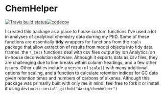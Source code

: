 # ChemHelper
<!-- badges: start -->
  [![Travis build status](https://travis-ci.org/Aariq/chemhelper.svg?branch=master)](https://travis-ci.org/Aariq/chemhelper)[![codecov](https://codecov.io/gh/Aariq/chemhelper/branch/master/graph/badge.svg)](https://codecov.io/gh/Aariq/chemhelper)

  <!-- badges: end -->
I created this package as a place to house custom functions I've used a lot in analyses of analytical chemistry data durring my PhD.  Some of these functions are essentially **tidy** wrappers for functions from the `ropls` package that allow extraction of results from model objects into tidy data frames. the `*_IA()` functions deal with csv files output by Ion Analytics, an in-house deconvolution software.  Although it exports data as csv files, they are challenging due to line breaks within column headings, and a few other issues.  Other utilities include a version of `scale()` with many additional options for scaling, and a function to calculate retention indices for GC data given retention times and numbers of carbons of alkanes.  Although this package was primarily built with only me in mind, feel free to fork it or install it using `devtools::install_github("Aariq/chemhelper")`
